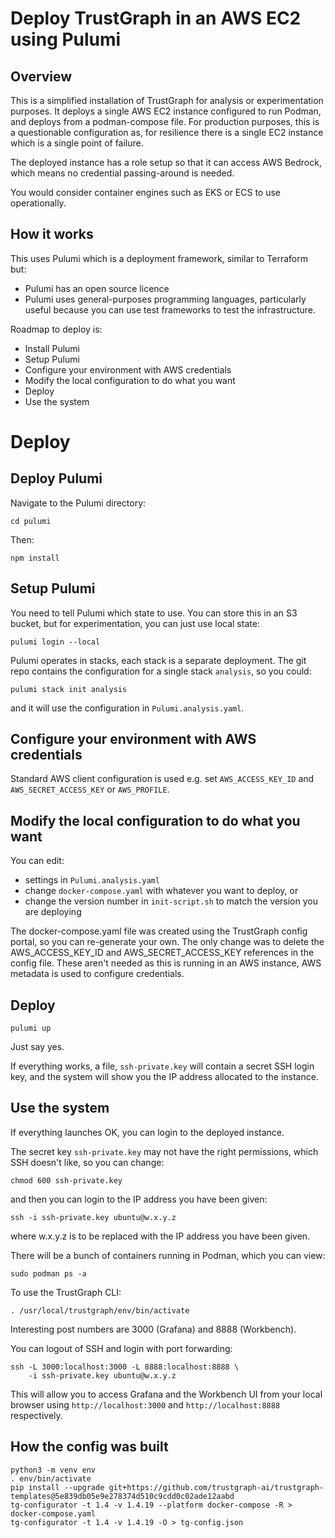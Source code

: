 
# Deploy TrustGraph in an AWS EC2 using Pulumi

## Overview

This is a simplified installation of TrustGraph for analysis or
experimentation purposes.  It deploys a single AWS EC2 instance configured to
run Podman, and deploys from a podman-compose file.  For production
purposes, this is a questionable configuration as, for resilience there
is a single EC2 instance which is a single point of failure.

The deployed instance has a role setup so that it can access AWS Bedrock,
which means no credential passing-around is needed.

You would consider container engines such as EKS or ECS to use operationally.

## How it works

This uses Pulumi which is a deployment framework, similar to Terraform
but:
- Pulumi has an open source licence
- Pulumi uses general-purposes programming languages, particularly useful
  because you can use test frameworks to test the infrastructure.

Roadmap to deploy is:
- Install Pulumi
- Setup Pulumi
- Configure your environment with AWS credentials
- Modify the local configuration to do what you want
- Deploy
- Use the system

# Deploy

## Deploy Pulumi

Navigate to the Pulumi directory:

```
cd pulumi
```

Then:

```
npm install
```

## Setup Pulumi

You need to tell Pulumi which state to use.  You can store this in an S3
bucket, but for experimentation, you can just use local state:

```
pulumi login --local
```

Pulumi operates in stacks, each stack is a separate deployment.  The
git repo contains the configuration for a single stack `analysis`, so you
could:

```
pulumi stack init analysis
```

and it will use the configuration in `Pulumi.analysis.yaml`.

## Configure your environment with AWS credentials

Standard AWS client configuration is used e.g. set `AWS_ACCESS_KEY_ID` and
`AWS_SECRET_ACCESS_KEY` or `AWS_PROFILE`.

## Modify the local configuration to do what you want

You can edit:
- settings in `Pulumi.analysis.yaml`
- change `docker-compose.yaml` with whatever you want to deploy, or
- change the version number in `init-script.sh` to match the version
  you are deploying

The docker-compose.yaml file was created using the TrustGraph config portal,
so you can re-generate your own.  The only change was to delete the
AWS_ACCESS_KEY_ID and AWS_SECRET_ACCESS_KEY references in the config
file.  These aren't needed as this is running in an AWS instance, AWS
metadata is used to configure credentials.

## Deploy

```
pulumi up
```

Just say yes.

If everything works, a file, `ssh-private.key` will contain a secret SSH
login key, and the system will show you the IP address allocated to the
instance.

## Use the system

If everything launches OK, you can login to the deployed instance.

The secret key `ssh-private.key` may not have the right permissions, which
SSH doesn't like, so you can change:

```
chmod 600 ssh-private.key
```

and then you can login to the IP address you have been given:

```
ssh -i ssh-private.key ubuntu@w.x.y.z
```
where w.x.y.z is to be replaced with the IP address you have been given.

There will be a bunch of containers running in Podman, which you can view:

```
sudo podman ps -a
```

To use the TrustGraph CLI:

```
. /usr/local/trustgraph/env/bin/activate
```

Interesting post numbers are 3000 (Grafana) and 8888 (Workbench).

You can logout of SSH and login with port forwarding:

```
ssh -L 3000:localhost:3000 -L 8888:localhost:8888 \
    -i ssh-private.key ubuntu@w.x.y.z
```

This will allow you to access Grafana and the Workbench UI from your local
browser using `http://localhost:3000` and `http://localhost:8888`
respectively.

## How the config was built

```
python3 -m venv env
. env/bin/activate
pip install --upgrade git+https://github.com/trustgraph-ai/trustgraph-templates@5e839db05e9e278374d510c9cdd0c02ade12aabd
tg-configurator -t 1.4 -v 1.4.19 --platform docker-compose -R > docker-compose.yaml
tg-configurator -t 1.4 -v 1.4.19 -O > tg-config.json
```

